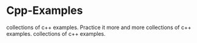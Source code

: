 # Cpp-Examples
collections of c++ examples.
Practice it more and more 
collections of c++ examples.
collections of c++ examples.
